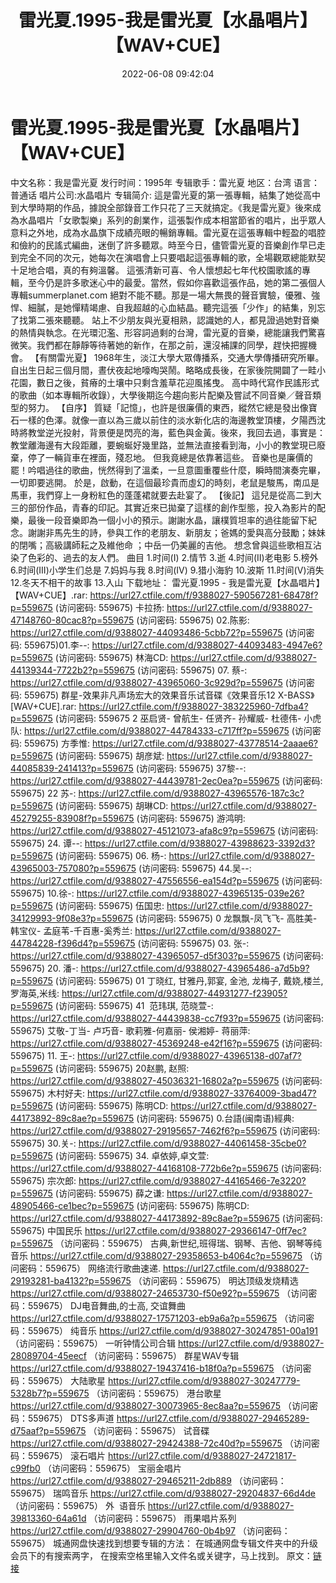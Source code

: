 ﻿---
title: 雷光夏.1995-我是雷光夏【水晶唱片】【WAV+CUE】
date: 2022-06-08 09:42:04
categories: WAV车载音乐、镜像
tags: 华语中文
---
# 雷光夏.1995-我是雷光夏【水晶唱片】【WAV+CUE】

中文名称：我是雷光夏
发行时间：1995年
专辑歌手：雷光夏
地区：台湾
语言：普通话
唱片公司:水晶唱片
专辑简介:
這是雷光夏的第一張專輯，結集了她從高中到大學時期的作品，據說全部錄音工作只花了三天就搞定。《我是雷光夏》後來成為水晶唱片「女歌製樂」系列的創業作，這張製作成本相當節省的唱片，出乎眾人意料之外地，成為水晶旗下成績亮眼的暢銷專輯。雷光夏在這張專輯中輕盈的唱腔和儉約的民謠式編曲，迷倒了許多聽眾。時至今日，儘管雷光夏的音樂創作早已走到完全不同的次元，她每次在演唱會上只要唱起這張專輯的歌，全場觀眾總能默契十足地合唱，真的有夠溫馨。
這張清新可喜、令人懷想起七年代校園歌謠的專輯，至今仍是許多歌迷心中的最愛。當然，假如你喜歡這張作品，她的第二張個人專輯summerplanet.com
絕對不能不聽。那是一場大無畏的聲音實驗，優雅、強悍、細膩，是她憚精竭慮、自我超越的心血結晶。聽完這張「少作」的結集，別忘了找第二張來聽聽。
站上不少朋友與光夏相熟，認識她的人，都見證過她對音樂的熱情與執念。在光環氾濫、形容詞過剩的台灣，雷光夏的音樂，總能讓我們驚喜微笑。我們都在靜靜等待著她的新作，在那之前，還沒補課的同學，趕快把握機會。
【有關雷光夏】
1968年生，淡江大學大眾傳播系，交通大學傳播研究所畢。
自出生日起三個月間，晝伏夜起地嚎啕哭鬧。略略成長後，在家後院開闢了一畦小花園，數日之後，貧瘠的土壤中只剩含羞草花迎風搖曳。
高中時代寫作民謠形式的歌曲（如本專輯所收錄），大學後期迄今趨向影片配樂及嘗試不同音樂／聲音類型的努力。
【自序】
質疑「記憶」，也許是很廉價的東西，縱然它總是發出像寶石一樣的色澤。就像一直以為三歲以前住的淡水新化店的海邊教堂頂樓，夕陽西沈時將教堂逆光投射，背景便是閃亮的海，藍色與金黃。後來，我回去過，事實是：教堂離海邊有大段距離，要蜿蜒好幾里路，並無法直接看到海，小小的教堂現已廢棄，停了一輛貨車在裡面，殘忍地。
但我竟總是依靠著這些。
音樂也是廉價的罷！吟唱過往的歌曲，恍然得到了溫柔，一旦意圖重覆些什麼，瞬時間演奏完畢，一切即要逃開。
於是，啟動，在這個最珍貴而虛幻的時刻，老鼠是駿馬，南瓜是馬車，我們穿上一身粉紅色的蓬蓬裙就要去赴宴了。
【後記】
這兒是從高二到大三的部份作品，青春的印記。其實近來已拋棄了這樣的創作型態，投入為影片的配樂，最後一段音樂即為一個小小的預示。謝謝水晶，讓樸質坦率的過往能留下紀念。謝謝非馬先生的詩，參與工作的老朋友、新朋友；爸媽的愛與高分鼓勵；妹妹的閉嘴；高級講師耘之及維他命
；中岳一仍美麗的吉他。
想念曾與這些歌相互沾染了色彩的、過去的友人們。
曲目
1.时间(I)
2.情节
3.逝
4.时间(II)老电影
5.榜外
6.时间(III)小学生们总是
7.妈妈与我
8.时间(IV)
9.猎小海豹
10.波斯
11.时间(V)消失
12.冬天不相干的故事
13.入山
下载地址：
雷光夏.1995 -
我是雷光夏【水晶唱片】【WAV+CUE】.rar: https://url27.ctfile.com/f/9388027-590567281-68478f?p=559675
(访问密码: 559675)
卡拉扬:
https://url27.ctfile.com/d/9388027-47148760-80cac8?p=559675
(访问密码: 559675)
02.陈影: https://url27.ctfile.com/d/9388027-44093486-5cbb72?p=559675
(访问密码: 559675)01.李--: https://url27.ctfile.com/d/9388027-44093483-4947e6?p=559675
(访问密码: 559675)
林海CD: https://url27.ctfile.com/d/9388027-44139344-7722b2?p=559675
(访问密码: 559675)
07. 蔡-: https://url27.ctfile.com/d/9388027-43965060-3c929d?p=559675
(访问密码: 559675)
群星-效果非凡声场宏大的效果音乐试音碟《效果音乐12 X-BASS》[WAV+CUE].rar: https://url27.ctfile.com/f/9388027-383225960-7dfba4?p=559675
(访问密码: 559675
2 巫启贤- 曾航生- 任贤齐- 孙耀威- 杜德伟- 小虎队: https://url27.ctfile.com/d/9388027-44784333-c717ff?p=559675
(访问密码: 559675)
方季惟: https://url27.ctfile.com/d/9388027-43778514-2aaae6?p=559675
(访问密码: 559675)
胡彦斌: https://url27.ctfile.com/d/9388027-44085839-241413?p=559675
(访问密码: 559675)
37黎--: https://url27.ctfile.com/d/9388027-44439781-2ec0ea?p=559675
(访问密码: 559675)
22 苏-: https://url27.ctfile.com/d/9388027-43965576-187c3c?p=559675
(访问密码: 559675)
胡琳CD: https://url27.ctfile.com/d/9388027-45279255-83908f?p=559675
(访问密码: 559675)
游鸿明: https://url27.ctfile.com/d/9388027-45121073-afa8c9?p=559675
(访问密码: 559675)
24. 谭--: https://url27.ctfile.com/d/9388027-43988623-3392d3?p=559675
(访问密码: 559675)
06. 杨-: https://url27.ctfile.com/d/9388027-43965003-757080?p=559675
(访问密码: 559675)
44.吴--: https://url27.ctfile.com/d/9388027-47556556-ea154d?p=559675
(访问密码: 559675)
10.徐-: https://url27.ctfile.com/d/9388027-43965135-039e26?p=559675
(访问密码: 559675)
伍国忠: https://url27.ctfile.com/d/9388027-34129993-9f08e3?p=559675
(访问密码: 559675)
0 龙飘飘-凤飞飞- 高胜美- 韩宝仪- 孟庭苇-千百惠-奚秀兰: https://url27.ctfile.com/d/9388027-44784228-f396d4?p=559675
(访问密码: 559675)
03. 张-: https://url27.ctfile.com/d/9388027-43965057-d5f303?p=559675
(访问密码: 559675)
20. 潘-: https://url27.ctfile.com/d/9388027-43965486-a7d5b9?p=559675
(访问密码: 559675)
01 丁晓红, 甘雅丹,郭宴, 金池, 龙梅子, 戴娆,楼兰, 罗海英,米线: https://url27.ctfile.com/d/9388027-44931277-f23905?p=559675
(访问密码: 559675)
41  范玮琪, 范晓萱-: https://url27.ctfile.com/d/9388027-44439838-cc7f93?p=559675
(访问密码: 559675)
艾敬-丁当- 卢巧音- 歌莉雅-何嘉丽- 侯湘婷- 蒋丽萍: https://url27.ctfile.com/d/9388027-45369248-e42f16?p=559675
(访问密码: 559675)
11. 王-: https://url27.ctfile.com/d/9388027-43965138-d07af7?p=559675
(访问密码: 559675)
20赵鹏, 赵照: https://url27.ctfile.com/d/9388027-45036321-16802a?p=559675
(访问密码: 559675)
木村好夫: https://url27.ctfile.com/d/9388027-33764009-3bad47?p=559675
(访问密码: 559675)
陈明CD:
https://url27.ctfile.com/d/9388027-44173892-89c8ae?p=559675
(访问密码:
559675)
0.台語(闽南语)經典: https://url27.ctfile.com/d/9388027-29195657-7462f6?p=559675
(访问密码: 559675)
30.关-: https://url27.ctfile.com/d/9388027-44061458-35cbe0?p=559675
(访问密码: 559675)
34. 卓依婷,卓文萱: https://url27.ctfile.com/d/9388027-44168108-772b6e?p=559675
(访问密码: 559675)
宗次郎: https://url27.ctfile.com/d/9388027-44165466-7e3220?p=559675
(访问密码: 559675)
薛之谦: https://url27.ctfile.com/d/9388027-48905466-ce1bec?p=559675
(访问密码: 559675)
陈明CD: https://url27.ctfile.com/d/9388027-44173892-89c8ae?p=559675
(访问密码: 559675)
中国民乐
https://url27.ctfile.com/d/9388027-29366147-0ff7ec?p=559675
（访问密码：559675）
古典,新世纪,班得瑞、钢琴、吉他、钢琴等纯音乐
https://url27.ctfile.com/d/9388027-29358653-b4064c?p=559675
（访问密码：559675）
网络流行歌曲速递.
https://url27.ctfile.com/d/9388027-29193281-ba4132?p=559675
（访问密码：559675）
明达顶级发烧精选
https://url27.ctfile.com/d/9388027-24653730-f50e92?p=559675
（访问密码：559675）
DJ电音舞曲,的士高, 交谊舞曲
https://url27.ctfile.com/d/9388027-17571203-eb9a6a?p=559675
（访问密码：559675）
纯音乐
https://url27.ctfile.com/d/9388027-30247851-00a191
（访问密码：559675）
一听钟情公司合辑
https://url27.ctfile.com/d/9388027-28089704-45eecf
（访问密码：559675）
群星WAV专辑
https://url27.ctfile.com/d/9388027-19437416-b18f0a?p=559675
（访问密码：559675）
大陆歌星
https://url27.ctfile.com/d/9388027-30247779-5328b7?p=559675
（访问密码：559675）
港台歌星
https://url27.ctfile.com/d/9388027-30073965-8ec8aa?p=559675
（访问密码：559675）
DTS多声道
https://url27.ctfile.com/d/9388027-29465289-d75aaf?p=559675
（访问密码：559675）
试音碟
https://url27.ctfile.com/d/9388027-29424388-72c40d?p=559675
（访问密码：559675）
滚石唱片
https://url27.ctfile.com/d/9388027-24721817-c99fb0
（访问密码：559675）
宝丽金唱片
https://url27.ctfile.com/d/9388027-29465211-2db889
（访问密码：559675）
瑞鸣音乐
https://url27.ctfile.com/d/9388027-29204837-66d4de
（访问密码：559675）
外  语音乐
https://url27.ctfile.com/d/9388027-39813360-64a61d
（访问密码：559675）
雨果唱片系列
https://url27.ctfile.com/d/9388027-29904760-0b4b97
（访问密码：559675）
城通网盘快速找到想要专辑的方法：
在城通网盘专辑文件夹中的升级会员下的有搜索两字，
在搜索空格里输入文件名或关键字，马上找到。
原文：[链接](https://blog.sina.com.cn/s/blog_1647c7e7601030xpl.html)